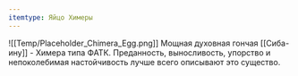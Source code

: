 ```yaml
---
itemtype: Яйцо Химеры
---
```

![[Temp/Placeholder_Chimera_Egg.png]]
Мощная духовная гончая [[Сиба-ину]] - Химера типа ФАТК. Преданность, выносливость, упорство и непоколебимая настойчивость лучше всего описывают это существо.
